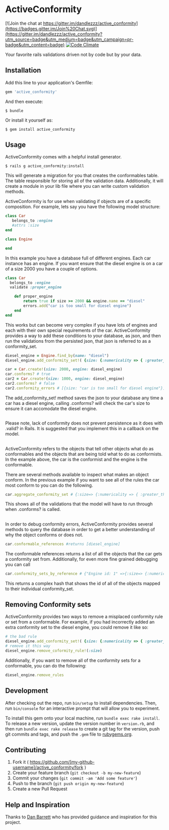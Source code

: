 # ActiveConformity

[![Join the chat at https://gitter.im/dandlezzz/active_conformity](https://badges.gitter.im/Join%20Chat.svg)](https://gitter.im/dandlezzz/active_conformity?utm_source=badge&utm_medium=badge&utm_campaign=pr-badge&utm_content=badge)
[![Code Climate](https://codeclimate.com/github/dandlezzz/active_conformity/badges/gpa.svg)](https://codeclimate.com/github/dandlezzz/active_conformity)

Your favorite rails validations driven not by code but by your data.

## Installation

Add this line to your application's Gemfile:

```ruby
gem 'active_conformity'
```

And then execute:

    $ bundle

Or install it yourself as:

    $ gem install active_conformity

## Usage

ActiveConformity comes with a helpful install generator.

	$ rails g active_conformity:install

 This will generate a migration for you that creates the conformables table. The table responsible for storing all of the validation data. Additionally, it will create a module in your lib file where you can write custom validation methods.


 ActiveConformity is for use when validating if objects are of a specific composition.
 For example, lets say you have the following model structure:

 ```ruby
 class Car
 	belongs_to :engine
 	#attrs :size
 end

 class Engine

 end
 ```

In this example you have a database full of different engines. Each car instance has an engine. If you want ensure that the diesel engine is on a car of a size 2000 you have a couple of options.

```ruby
class Car
  belongs_to :engine
  validate :proper_engine

    def proper_engine
    	return true if size >= 2000 && engine.name == "diesel"
        errors.add("car is too small for diesel engine")
    end
end

```

This works but can become very complex if you have lots of engines and each with their own special requirements of the car. ActiveConformity provides a way to add these conditions to your database, as json, and then run the validations from the persisted json, that json is referred to as a conformity_set.

```ruby
diesel_engine = Engine.find_by(name: "diesel")
diesel_engine.add_conformity_set!( {size: {:numericality => { :greater_than => 2000} } }, conformist_type: "Car")

car = Car.create!(size: 2000, engine: diesel_engine)
car.conforms? # true
car2 = Car.create!(size: 1000, engine: diesel_engine)
car2.conforms? # false
car2.conformity_errors # [{size: "car is too small for diesel engine"}]

```

The add_conformity_set! method saves the json to your database any time  a car has a diesel engine, calling .conforms? will check the car's size to ensure it can accomodate the diesel engine.

##

Please note, lack of conformity does not prevent persistence as it does with .valid? in Rails. It is suggested that you implement this in a callback on the model.

##

ActiveConformity refers to the objects that tell other objects what do as conformables and the objects that are being told what to do as conformists. In the example above, the car is the conformist and the engine is the conformable.

There are several methods available to inspect what makes an object conform. In the previous example if you want to see all of the rules the car most conform to you can do the following.

```ruby
car.aggregate_conformity_set # {:size=> {:numericality => { :greater_than => 2000} } }
```


This shows all of the validations that the model will have to run through when .conforms? is called.

##

In order to debug conformity errors, ActiveConformity provides several methods to query the database in order to get a better understanding of why the object conforms or does not.

```ruby
car.conformable_references #returns [diesel_engine]
```
The conformable references returns a list of all the objects that the car gets a conformity set from. Additionally, for even more fine grained debugging you can call

```ruby
car.conformity_sets_by_reference # {"Engine id: 1" =>{:size=> {:numericality => { :greater_than => 2000} } } }
```
This returns a complex hash that shows the id of all of the objects mapped to their individual conformity_set.

## Removing Conformity sets

ActiveConformity provides two ways to remove a misplaced conformity rule or set from a conformable. For example, if you had incorrectly added an extra conformity set to the diesel engine, you could remove it like so:

```ruby
# the bad rule
diesel_engine.add_conformity_set!( {size: {:numericality => { :greater_than => 999999} } }, conformist_type: "Car")
# remove it this way
diesel_engine.remove_coformity_rule!(:size)

```
Additionally, if you want to remove all of the conformity sets for a conformable, you can do the following:

```ruby
diesel_engine.remove_rules
```

##
## Development

After checking out the repo, run `bin/setup` to install dependencies. Then, run `bin/console` for an interactive prompt that will allow you to experiment.

To install this gem onto your local machine, run `bundle exec rake install`. To release a new version, update the version number in `version.rb`, and then run `bundle exec rake release` to create a git tag for the version, push git commits and tags, and push the `.gem` file to [rubygems.org](https://rubygems.org).

## Contributing

1. Fork it ( https://github.com/[my-github-username]/active_conformity/fork )
2. Create your feature branch (`git checkout -b my-new-feature`)
3. Commit your changes (`git commit -am 'Add some feature'`)
4. Push to the branch (`git push origin my-new-feature`)
5. Create a new Pull Request


## Help and Inspiration
Thanks to [Dan Barrett](https://github.com/thoughtpunch) who has provided guidance and inspiration for this project.
